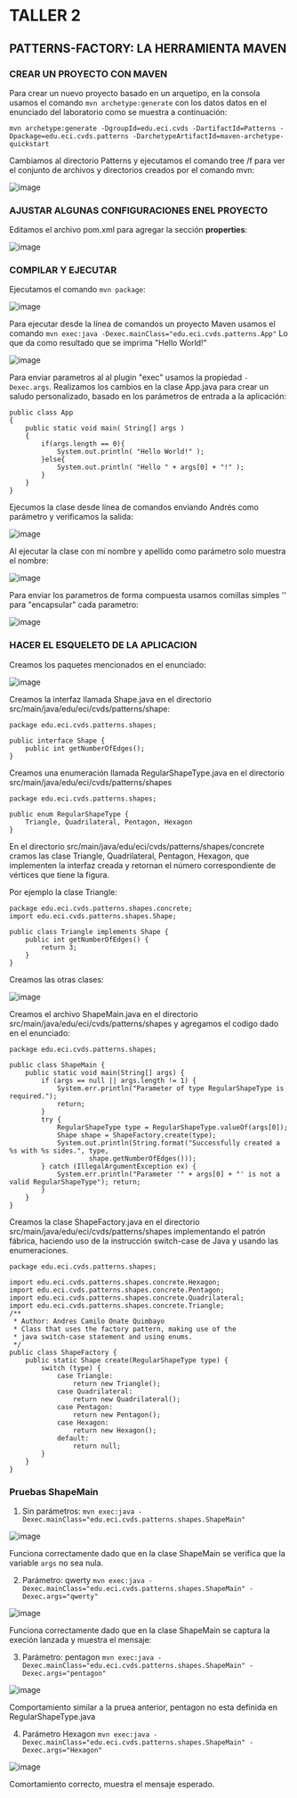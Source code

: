 # TALLER 2
## PATTERNS-FACTORY: LA HERRAMIENTA MAVEN

### CREAR UN PROYECTO CON MAVEN
Para crear un nuevo proyecto basado en un arquetipo, en la consola usamos el comando `mvn archetype:generate` con los datos datos en el enunciado del laboratorio como se muestra a continuación:

```
mvn archetype:generate -DgroupId=edu.eci.cvds -DartifactId=Patterns -Dpackage=edu.eci.cvds.patterns -DarchetypeArtifactId=maven-archetype-quickstart
```
Cambiamos al directorio Patterns y ejecutamos el comando tree /f para ver el conjunto de archivos y directorios creados por el comando mvn:

![image](https://user-images.githubusercontent.com/63562181/219901822-c8c2d1d8-3bd5-4669-8dcd-483fd5250f98.png)

### AJUSTAR ALGUNAS CONFIGURACIONES ENEL PROYECTO

Editamos el archivo pom.xml para agregar la sección **properties**:

![image](https://user-images.githubusercontent.com/63562181/219901920-e37db3c9-3591-431f-8353-42b639e5c132.png)

### COMPILAR Y EJECUTAR

Ejecutamos el comando `mvn package`:

![image](https://user-images.githubusercontent.com/63562181/219901987-a2341b6f-d7c8-457d-94dc-9a660d65d95c.png)

Para ejecutar desde la línea de comandos un proyecto Maven usamos el comando `mvn exec:java -Dexec.mainClass="edu.eci.cvds.patterns.App"`
Lo que da como resultado que se imprima "Hello World!"

![image](https://user-images.githubusercontent.com/63562181/219902326-0b663aba-7be3-43f7-af44-a58c6b723054.png)

Para enviar parametros al al plugin "exec" usamos la propiedad `-Dexec.args`. Realizamos los cambios en la clase App.java para crear un saludo personalizado, basado en los parámetros de entrada a la aplicación:

```
public class App 
{
    public static void main( String[] args )
    {
        if(args.length == 0){
            System.out.println( "Hello World!" );
        }else{
            System.out.println( "Hello " + args[0] + "!" );
        }
    }
}
```
Ejecumos la clase desde línea de comandos enviando Andrés como parámetro y verificamos la salida:

![image](https://user-images.githubusercontent.com/63562181/219902574-51d96fa6-8769-4bf8-af26-957af5f55958.png)

Al ejecutar la clase con mí nombre y apellido como parámetro solo muestra el nombre:

![image](https://user-images.githubusercontent.com/63562181/219902642-23f24af7-4632-4b04-851d-0265abd961dc.png)

Para enviar los parametros de forma compuesta usamos comillas simples '' para "encapsular" cada parametro:

![image](https://user-images.githubusercontent.com/63562181/219902686-e454e384-3924-458b-a6c2-a78bb5330417.png)

### HACER EL ESQUELETO DE LA APLICACION

Creamos los paquetes mencionados en el enunciado:

![image](https://user-images.githubusercontent.com/63562181/219902759-2fcc2531-90d1-478b-9ffc-d8e2f4a74665.png)

Creamos la interfaz llamada Shape.java en el directorio src/main/java/edu/eci/cvds/patterns/shape:

```
package edu.eci.cvds.patterns.shapes;

public interface Shape {
    public int getNumberOfEdges();
}
```

Creamos una  enumeración llamada RegularShapeType.java en el directorio src/main/java/edu/eci/cvds/patterns/shapes

```
package edu.eci.cvds.patterns.shapes;

public enum RegularShapeType {
    Triangle, Quadrilateral, Pentagon, Hexagon
}
```

En el directorio src/main/java/edu/eci/cvds/patterns/shapes/concrete cramos las clase Triangle, Quadrilateral, Pentagon,
Hexagon, que implementen la interfaz creada y retornan el número correspondiente de vértices que tiene la figura. 

Por ejemplo la clase Triangle:
```
package edu.eci.cvds.patterns.shapes.concrete;
import edu.eci.cvds.patterns.shapes.Shape;

public class Triangle implements Shape {
    public int getNumberOfEdges() {
        return 3;
    }
}
```
Creamos las otras clases:

![image](https://user-images.githubusercontent.com/63562181/219902992-05e92e3f-3dda-4dc8-a71e-cd29cc7e08c0.png)

Creamos el archivo ShapeMain.java en el directorio src/main/java/edu/eci/cvds/patterns/shapes y agregamos el codigo dado en el enunciado:

```
package edu.eci.cvds.patterns.shapes;

public class ShapeMain {
    public static void main(String[] args) {
        if (args == null || args.length != 1) {
            System.err.println("Parameter of type RegularShapeType is required.");
            return;
        }
        try {
            RegularShapeType type = RegularShapeType.valueOf(args[0]);
            Shape shape = ShapeFactory.create(type);
            System.out.println(String.format("Successfully created a %s with %s sides.", type,
                    shape.getNumberOfEdges()));
        } catch (IllegalArgumentException ex) {
            System.err.println("Parameter '" + args[0] + "' is not a valid RegularShapeType"); return;
        }
    }
}
```

Creamos la clase ShapeFactory.java en el directorio src/main/java/edu/eci/cvds/patterns/shapes implementando el patrón fábrica, haciendo uso de la
instrucción switch-case de Java y usando las enumeraciones.

```
package edu.eci.cvds.patterns.shapes;

import edu.eci.cvds.patterns.shapes.concrete.Hexagon;
import edu.eci.cvds.patterns.shapes.concrete.Pentagon;
import edu.eci.cvds.patterns.shapes.concrete.Quadrilateral;
import edu.eci.cvds.patterns.shapes.concrete.Triangle;
/**
 * Author: Andres Camilo Onate Quimbayo
 * Class that uses the factory pattern, making use of the
 * java switch-case statement and using enums.
 */
public class ShapeFactory {
    public static Shape create(RegularShapeType type) {
        switch (type) {
            case Triangle:
                return new Triangle();
            case Quadrilateral:
                return new Quadrilateral();
            case Pentagon:
                return new Pentagon();
            case Hexagon:
                return new Hexagon();
            default:
                return null;
        }
    }
}
```

### Pruebas ShapeMain 

1. Sin parámetros: `mvn exec:java -Dexec.mainClass="edu.eci.cvds.patterns.shapes.ShapeMain"`

![image](https://user-images.githubusercontent.com/63562181/219903280-5bc8857c-40b3-460b-89da-053a21669fa1.png)

Funciona correctamente dado que en la clase ShapeMain se verifica que la variable `args` no sea nula.

2. Parámetro: qwerty `mvn exec:java -Dexec.mainClass="edu.eci.cvds.patterns.shapes.ShapeMain" -Dexec.args="qwerty"`

![image](https://user-images.githubusercontent.com/63562181/219903329-64ffd867-cc70-4d37-8ef3-0d5bf59fb185.png)

Funciona correctamente dado que en la clase ShapeMain se captura la execión lanzada y muestra el mensaje:

3. Parámetro: pentagon `mvn exec:java -Dexec.mainClass="edu.eci.cvds.patterns.shapes.ShapeMain" -Dexec.args="pentagon"`

![image](https://user-images.githubusercontent.com/63562181/219903395-1bef2abd-fd61-43f6-bcc4-0dd8b8f2f1de.png)

Comportamiento similar a la pruea anterior, pentagon no esta definida en RegularShapeType.java

4. Parámetro Hexagon `mvn exec:java -Dexec.mainClass="edu.eci.cvds.patterns.shapes.ShapeMain" -Dexec.args="Hexagon"`

![image](https://user-images.githubusercontent.com/63562181/219903450-b2a16a7b-9e20-408f-89c3-0d03647b2c05.png)

Comortamiento correcto, muestra el mensaje esperado.

